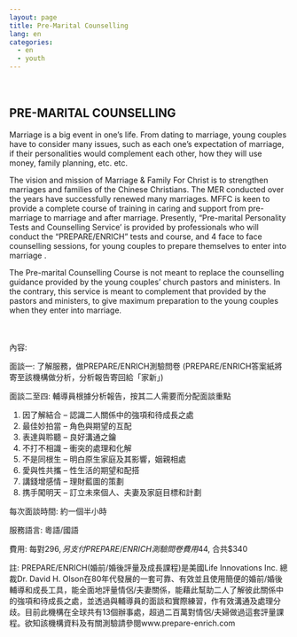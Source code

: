 ```yaml
---
layout: page
title: Pre-Marital Counselling
lang: en
categories: 
  - en
  - youth
---
```

　

PRE-MARITAL COUNSELLING
-----------------------
Marriage is a big event in one’s life. From dating to marriage, young
couples have to consider many issues, such as each one’s expectation of
marriage, if their personalities would complement each other, how they
will use money, family planning, etc. etc.

The vision and mission of Marriage & Family For Christ is to strengthen
marriages and families of the Chinese Christians. The MER conducted over
the years have successfully renewed many marriages. MFFC is keen to
provide a complete course of training in caring and support from
pre-marriage to marriage and after marriage. Presently, “Pre-marital
Personality Tests and Counselling Service’ is provided by professionals
who will conduct the “PREPARE/ENRICH” tests and course, and 4 face to
face counselling sessions, for young couples to prepare themselves to
enter into marriage .

The Pre-marital Counselling Course is not meant to replace the
counselling guidance provided by the young couples’ church pastors and
ministers. In the contrary, this service is meant to complement that
provided by the pastors and ministers, to give maximum preparation to
the young couples when they enter into marriage.

　

內容: 

面談一: 了解服務，做PREPARE/ENRICH測驗問卷
(PREPARE/ENRICH答案紙將寄至該機構做分析，分析報告寄回給「家新」)

面談二至四:
輔導員根據分析報告，按其二人需要而分配面談重點

1. 因了解結合 – 認識二人關係中的強項和待成長之處
2. 最佳妙拍當 – 角色與期望的互配
3. 表達與聆聽 – 良好溝通之鑰
4. 不打不相識 – 衝突的處理和化解
5. 不是同根生 – 明白原生家庭及其影響，姻親相處
6. 愛與性共攜 – 性生活的期望和配搭
7. 講錢增感情 – 理財藍圖的策劃
8. 携手闖明天 – 訂立未來個人、夫妻及家庭目標和計劃

每次面談時間: 約一個半小時

服務語言: 粵語/國語

費用: 每對$296, 另支付PREPARE/ENRICH測驗問卷費用$44, 合共$340

註: PREPARE/ENRICH(婚前/婚後評量及成長課程)是美國Life Innovations Inc.
總裁Dr. David H.
Olson在80年代發展的一套可靠、有效並且使用簡便的婚前/婚後輔導和成長工具，能全面地評量情侶/夫妻關係，能藉此幫助二人了解彼此關係中的強項和待成長之處，並透過與輔導員的面談和實際練習，作有效溝通及處理分歧。目前此機構在全球共有13個辦事處，超過二百萬對情侶/夫婦做過這套評量課程。欲知該機構資料及有關測驗請參閱www.prepare-enrich.com
